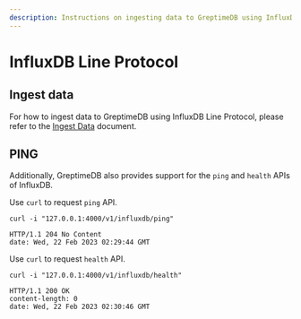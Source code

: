 ```yaml
---
description: Instructions on ingesting data to GreptimeDB using InfluxDB Line Protocol and using ping and health APIs.
---
```


# InfluxDB Line Protocol

## Ingest data

For how to ingest data to GreptimeDB using InfluxDB Line Protocol, 
please refer to the [Ingest Data](/user-guide/ingest-data/for-iot/influxdb-line-protocol.md) document.

## PING

Additionally, GreptimeDB also provides support for the `ping` and `health` APIs of InfluxDB.

Use `curl` to request `ping` API.

```shell
curl -i "127.0.0.1:4000/v1/influxdb/ping"
```

```shell
HTTP/1.1 204 No Content
date: Wed, 22 Feb 2023 02:29:44 GMT
```

Use `curl` to request `health` API.

```shell
curl -i "127.0.0.1:4000/v1/influxdb/health"
```

```shell
HTTP/1.1 200 OK
content-length: 0
date: Wed, 22 Feb 2023 02:30:46 GMT
```
